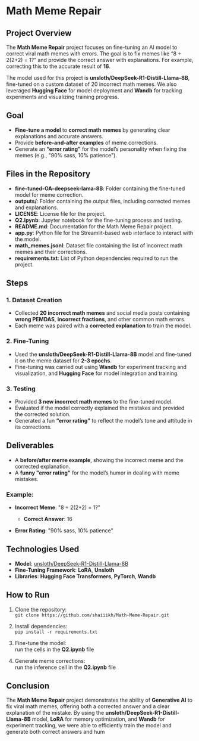 # Math Meme Repair

## Project Overview

The **Math Meme Repair** project focuses on fine-tuning an AI model to correct viral math memes with errors. The goal is to fix memes like “8 ÷ 2(2+2) = 1?” and provide the correct answer with explanations. For example, correcting this to the accurate result of **16**.

The model used for this project is **unsloth/DeepSeek-R1-Distill-Llama-8B**, fine-tuned on a custom dataset of 20 incorrect math memes. We also leveraged **Hugging Face** for model deployment and **Wandb** for tracking experiments and visualizing training progress.

## Goal

- **Fine-tune a model** to **correct math memes** by generating clear explanations and accurate answers.
- Provide **before-and-after examples** of meme corrections.
- Generate an **“error rating”** for the model’s personality when fixing the memes (e.g., "90% sass, 10% patience").

## Files in the Repository

- **fine-tuned-OA-deepseek-lama-8B**: Folder containing the fine-tuned model for meme correction.
- **outputs/**: Folder containing the output files, including corrected memes and explanations.
- **LICENSE**: License file for the project.
- **Q2.ipynb**: Jupyter notebook for the fine-tuning process and testing.
- **README.md**: Documentation for the Math Meme Repair project.
- **app.py**: Python file for the Streamlit-based web interface to interact with the model.
- **math_memes.jsonl**: Dataset file containing the list of incorrect math memes and their corrections.
- **requirements.txt**: List of Python dependencies required to run the project.

## Steps

### 1. Dataset Creation
- Collected **20 incorrect math memes** and social media posts containing **wrong PEMDAS**, **incorrect fractions**, and other common math errors.
- Each meme was paired with a **corrected explanation** to train the model.

### 2. Fine-Tuning
- Used the **unsloth/DeepSeek-R1-Distill-Llama-8B** model and fine-tuned it on the meme dataset for **2-3 epochs**.
- Fine-tuning was carried out using **Wandb** for experiment tracking and visualization, and **Hugging Face** for model integration and training.

### 3. Testing
- Provided **3 new incorrect math memes** to the fine-tuned model.
- Evaluated if the model correctly explained the mistakes and provided the corrected solution.
- Generated a fun **“error rating”** to reflect the model’s tone and attitude in its corrections.

## Deliverables

- A **before/after meme example**, showing the incorrect meme and the corrected explanation.
- A **funny "error rating"** for the model’s humor in dealing with meme mistakes.

### Example:

- **Incorrect Meme**: "8 ÷ 2(2+2) = 1?"
  - **Correct Answer**: 16

- **Error Rating**: "90% sass, 10% patience"

## Technologies Used

- **Model**: [unsloth/DeepSeek-R1-Distill-Llama-8B](https://huggingface.co/unsloth/DeepSeek-R1-Distill-Llama-8B)  
- **Fine-Tuning Framework**: **LoRA**, **Unsloth**
- **Libraries**: **Hugging Face Transformers**, **PyTorch**, **Wandb**

## How to Run

1. Clone the repository:  
   `git clone https://github.com/shaiiikh/Math-Meme-Repair.git`

2. Install dependencies:  
   `pip install -r requirements.txt`

3. Fine-tune the model:  
   run the cells in the **Q2.ipynb** file

4. Generate meme corrections:  
   run the inference cell in the **Q2.ipynb** file
   

## Conclusion

The **Math Meme Repair** project demonstrates the ability of **Generative AI** to fix viral math memes, offering both a corrected answer and a clear explanation of the mistake. By using the **unsloth/DeepSeek-R1-Distill-Llama-8B** model, **LoRA** for memory optimization, and **Wandb** for experiment tracking, we were able to efficiently train the model and generate both correct answers and hum
